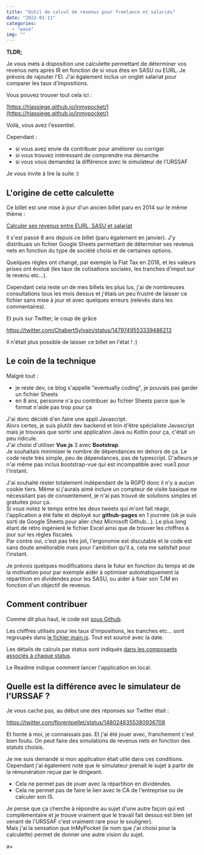 ```yaml
---
title: "Outil de calcul de revenus pour freelance et salariés"
date: "2022-01-11"
categories: 
  - "waza"
img: ""
---
```


**TLDR;**

Je vous mets à disposition une calculette permettant de déterminer vos revenus nets après IR en fonction de si vous êtes en SASU ou EURL. Je prévois de rajouter l'EI. J'ai également inclus un onglet salariat pour comparer les taux d'impositions.

Vous pouvez trouver tout cela ici :

[https://hlassiege.github.io/inmypocket/](https://hlassiege.github.io/inmypocket/)

Voilà, vous avez l'essentiel.

Cependant :

- si vous avez envie de contribuer pour améliorer ou corriger
- si vous trouvez intéressant de comprendre ma démarche
- si vous vous demandez la différence avec le simulateur de l'URSSAF

Je vous invite à lire la suite :)

## L'origine de cette calculette

Ce billet est une mise à jour d'un ancien billet paru en 2014 sur le même thème :

[Calculer ses revenus entre EURL, SASU et salariat](https://eventuallycoding.com/2014/01/24/calculer-ses-revenus-entre-eurl-sasu-et-salariat/)

Il s'est passé 8 ans depuis ce billet (paru également en janvier). J'y distribuais un fichier Google Sheets permettant de déterminer ses revenus nets en fonction du type de société choisi et de certaines options.

Quelques règles ont changé, par exemple la Flat Tax en 2018, et les valeurs prises ont évolué (les taux de cotisations sociales, les tranches d'impot sur le revenu etc...).

Cependant cela reste un de mes billets les plus lus, j'ai de nombreuses consultations tous les mois dessus et j'étais un peu frustré de laisser ce fichier sans mise à jour et avec quelques erreurs (relevés dans les commentaires).

Et puis sur Twitter, le coup de grâce

https://twitter.com/ChabertSylvain/status/1479749553339486213

Il n'était plus possible de laisser ce billet en l'état ! :)

## Le coin de la technique

Malgré tout :

- je reste dev, ce blog s'appelle "eventually coding", je pouvais pas garder un fichier Sheets
- en 8 ans, personne n'a pu contribuer au fichier Sheets parce que le format n'aide pas trop pour ça

J'ai donc décidé d'en faire une appli Javascript.  
Alors certes, je suis plutôt dev backend et loin d'être spécialiste Javascript mais je trouvais que sortir une application Java ou Kotlin pour ça, c'était un peu ridicule.  
J'ai choisi d'utiliser **Vue.js** 3 avec **Bootstrap**.  
Je souhaitais minimiser le nombre de dépendances en dehors de ça. Le code reste très simple, peu de dépendances, pas de typescript. D'ailleurs je n'ai même pas inclus bootstrap-vue qui est incompatible avec vue3 pour l'instant.

J'ai souhaité rester totalement indépendant de la RGPD donc il n'y a aucun cookie tiers. Même si j'aurais aimé inclure un compteur de visite basique ne nécessitant pas de consentement, je n'ai pas trouvé de solutions simples et gratuites pour ça.  
Si vous notez le temps entre les deux tweets qui m'ont fait réagir, l'application a été faite et déployé sur **github-pages** en 1 journée (ok je suis sorti de Google Sheets pour aller chez Microsoft Github...). Le plus long étant de rétro ingénieré le fichier Excel ainsi que de trouver les chiffres à jour sur les règles fiscales.  
Par contre oui, c'est pas très joli, l'ergonomie est discutable et le code est sans doute améliorable mais pour l'ambition qu'il a, cela me satisfait pour l'instant.

Je prévois quelques modifications dans le futur en fonction du temps et de la motivation pour par exemple aider à optimiser automatiquement la répartition en dividendes pour les SASU, ou aider à fixer son TJM en fonction d'un objectif de revenus.

## Comment contribuer

Comme dit plus haut, le code est [sous Github](https://github.com/hlassiege/inmypocket).

Les chiffres utilisés pour les taux d'impositions, les tranches etc... sont regroupés dans [le fichier main.js](https://github.com/hlassiege/inmypocket/blob/master/src/main.js). Tout est sourcé avec la date.

Les détails de calculs par status sont indiqués [dans les composants associés à chaque status](https://github.com/hlassiege/inmypocket/tree/master/src/components).

Le Readme indique comment lancer l'application en local.

## Quelle est la différence avec le simulateur de l'URSSAF ?

Je vous cache pas, au début une des réponses sur Twitter était :

https://twitter.com/florentpellet/status/1480248355380936708

Et honte à moi, je connaissais pas. Et j'ai été jouer avec, franchement c'est bien foutu. On peut faire des simulations de revenus nets en fonction des statuts choisis.

Je me suis demandé si mon application était utile dans ces conditions.  
Cependant j'ai également noté que le simulateur prenait le sujet à partir de la rémunération reçue par le dirigeant.

- Cela ne permet pas de jouer avec la répartition en dividendes.
- Cela ne permet pas de faire le lien avec le CA de l'entreprise ou de calculer son IS.

Je pense que ça cherche à répondre au sujet d'une autre façon qui est complémentaire et je trouve vraiment que le travail fait dessus est bien (et venant de l'URSSAF c'est vraiment rare pour le souligner).  
Mais j'ai la sensation que InMyPocket (le nom que j'ai choisi pour la calculette) permet de donner une autre vision du sujet.

a+
